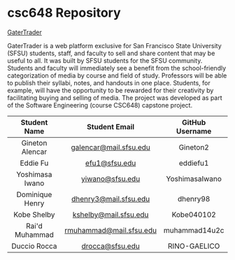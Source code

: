 # csc648 Repository

[GaterTrader](https://gatertrader.com/)

GaterTrader is a web platform exclusive for San Francisco State University (SFSU) students, staff, and faculty to sell and share content that may be useful to all. It was built by SFSU students for the SFSU community. Students and faculty will immediately see a benefit from the school-friendly categorization of media by course and field of study. Professors will be able to publish their syllabi, notes, and handouts in one place. Students, for example, will have the opportunity to be rewarded for their creativity by facilitating buying and selling of media. The project was developed as part of the Software Engineering (course CSC648) capstone project.

| Student Name    | Student Email               | GitHub Username |
|    :---:        |     :---:                   |     :---:       |
| Gineton Alencar | galencar@mail.sfsu.edu      | Gineton2        |
| Eddie Fu        |   efu1@sfsu.edu             |   eddiefu1      |
| Yoshimasa Iwano | yiwano@sfsu.edu             |  YoshimasaIwano |
| Dominique Henry | dhenry3@mail.sfsu.edu       | dhenry98        |
| Kobe Shelby     | kshelby@mail.sfsu.edu       |  Kobe040102     |
| Rai'd Muhammad  |  rmuhammad@mail.sfsu.edu    |  muhammad14u2c  |
| Duccio Rocca    |  drocca@sfsu.edu            |  RINO-GAELICO   |
